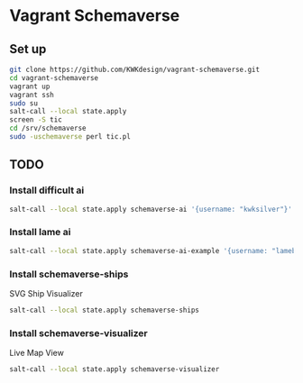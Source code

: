 # Vagrant Schemaverse

## Set up

```bash
git clone https://github.com/KWKdesign/vagrant-schemaverse.git
cd vagrant-schemaverse
vagrant up
vagrant ssh
sudo su
salt-call --local state.apply
screen -S tic
cd /srv/schemaverse
sudo -uschemaverse perl tic.pl
```

## TODO

### Install difficult ai

```bash
salt-call --local state.apply schemaverse-ai '{username: "kwksilver"}'
```

### Install lame ai

```bash
salt-call --local state.apply schemaverse-ai-example '{username: "lamebot"}
```

### Install schemaverse-ships

SVG Ship Visualizer

```bash
salt-call --local state.apply schemaverse-ships
```

### Install schemaverse-visualizer

Live Map View

```bash
salt-call --local state.apply schemaverse-visualizer
```
